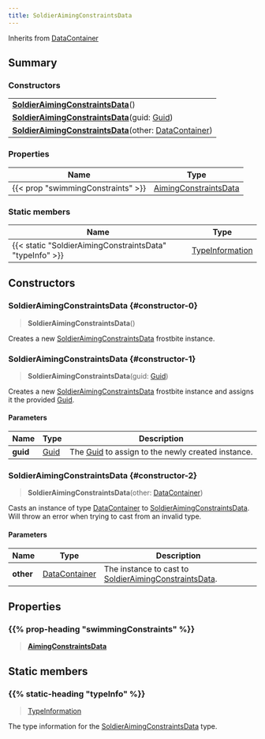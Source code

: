 ```yaml
---
title: SoldierAimingConstraintsData
---
```


Inherits from 
[DataContainer](/vext/ref/shared/class/datacontainer)

## Summary
### Constructors
| |
| ----------- |
| **[SoldierAimingConstraintsData](#constructor-0)**() |
| **[SoldierAimingConstraintsData](#constructor-1)**(guid: [Guid](/vext/ref/shared/class/guid)) |
| **[SoldierAimingConstraintsData](#constructor-2)**(other: [DataContainer](/vext/ref/shared/class/datacontainer)) |

### Properties
| Name | Type |
| ---- | ---- |
| {{< prop "swimmingConstraints" >}} | [AimingConstraintsData](/vext/ref/fb/aimingconstraintsdata) |

### Static members
| Name | Type |
| ---- | ---- |
| {{< static "SoldierAimingConstraintsData" "typeInfo" >}} | [TypeInformation](/vext/ref/shared/class/typeinformation) |

## Constructors
### SoldierAimingConstraintsData {#constructor-0}
> **SoldierAimingConstraintsData**()

Creates a new [SoldierAimingConstraintsData](/vext/ref/fb/soldieraimingconstraintsdata) frostbite instance.

### SoldierAimingConstraintsData {#constructor-1}
> **SoldierAimingConstraintsData**(guid: [Guid](/vext/ref/shared/class/guid))

Creates a new [SoldierAimingConstraintsData](/vext/ref/fb/soldieraimingconstraintsdata) frostbite instance and assigns it the provided [Guid](/vext/ref/shared/class/guid).

#### Parameters
| Name | Type | Description |
| ---- | ---- | ----------- |
| **guid** | [Guid](/vext/ref/shared/class/guid) | The [Guid](/vext/ref/shared/class/guid) to assign to the newly created instance. |

### SoldierAimingConstraintsData {#constructor-2}
> **SoldierAimingConstraintsData**(other: [DataContainer](/vext/ref/shared/class/datacontainer))

Casts an instance of type [DataContainer](/vext/ref/shared/class/datacontainer) to [SoldierAimingConstraintsData](/vext/ref/fb/soldieraimingconstraintsdata). Will throw an error when trying to cast from an invalid type.

#### Parameters
| Name | Type | Description |
| ---- | ---- | ----------- |
| **other** | [DataContainer](/vext/ref/shared/class/datacontainer) | The instance to cast to [SoldierAimingConstraintsData](/vext/ref/fb/soldieraimingconstraintsdata). |

## Properties
### {{% prop-heading "swimmingConstraints" %}}
> **[AimingConstraintsData](/vext/ref/fb/aimingconstraintsdata)**

## Static members
### {{% static-heading "typeInfo" %}}
> [TypeInformation](/vext/ref/shared/class/typeinformation)

The type information for the [SoldierAimingConstraintsData](/vext/ref/fb/soldieraimingconstraintsdata) type.

